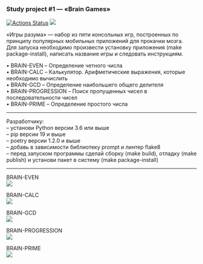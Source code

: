 ### Study project #1 — «Brain Games»
[![Actions Status](https://github.com/Boison88/python-project-49/workflows/hexlet-check/badge.svg)](https://github.com/Boison88/python-project-49/actions) <a href="https://codeclimate.com/github/Boison88/python-project-49/maintainability"><img src="https://api.codeclimate.com/v1/badges/f991ad98e5296b448aef/maintainability" /></a>

«Игры разума» — набор из пяти консольных игр, построенных по принципу популярных мобильных приложений для прокачки мозга.  
Для запуска необходимо произвести установку приложения (make package-install), написать название игры и следовать инструкциям.

• BRAIN-EVEN – Определение четного числа  
• BRAIN-CALC – Калькулятор. Арифметические выражения, которые необходимо вычислить  
• BRAIN-GCD – Определение наибольшего общего делителя  
• BRAIN-PROGRESSION – Поиск пропущенных чисел в последовательности чисел  
• BRAIN-PRIME – Определение простого числа
_____
Разработчику:  
– установи Python версии 3.6 или выше  
– pip версии 19 и выше  
– poetry версии 1.2.0 и выше  
– добавь в зависимости библиотеку prompt и линтер flake8  
– перед запуском программы сделай сборку (make build), отладку (make publish) и установи пакет в систему (make package-install)
_____

BRAIN-EVEN  
<a href="https://asciinema.org/a/538165" target="_blank"><img src="https://asciinema.org/a/538165.svg" /></a>


BRAIN-CALC  
<a href="https://asciinema.org/a/538167" target="_blank"><img src="https://asciinema.org/a/538167.svg" /></a>


BRAIN-GCD  
<a href="https://asciinema.org/a/538168" target="_blank"><img src="https://asciinema.org/a/538168.svg" /></a>


BRAIN-PROGRESSION  
<a href="https://asciinema.org/a/538175" target="_blank"><img src="https://asciinema.org/a/538175.svg" /></a>


BRAIN-PRIME  
<a href="https://asciinema.org/a/538179" target="_blank"><img src="https://asciinema.org/a/538179.svg" /></a>

